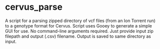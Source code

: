 # cervus_parse
A script for a parsing zipped directory of vcf files (from an Ion Torrent run) to a genotype format for Cervus. Script uses Gooey to generate a simple GUI for use. No command-line arguments required. Just provide input zip filepath and output (.csv) filename. Output is saved to same directory as input.
